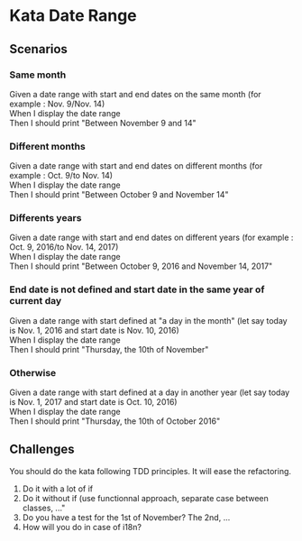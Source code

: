 # Kata Date Range

## Scenarios

### Same month
Given a date range with start and end dates on the same month (for example : Nov.  9/Nov. 14)  
When I display the date range  
Then I should print "Between November 9 and 14"

### Different months
Given a date range with start and end dates on different months (for example : Oct.  9/to Nov. 14)   
When I display the date range  
Then I should print "Between October 9 and November 14"

### Differents years
Given a date range with start and end dates on different years (for example : Oct.  9, 2016/to Nov. 14, 2017)  
When I display the date range  
Then I should print "Between October 9, 2016 and November 14, 2017"

### End date is not defined and start date in the same year of current day
Given a date range with start defined at "a day in the month" (let say today is Nov. 1, 2016 and start date is Nov. 10, 2016)  
When I display the date range  
Then I should print "Thursday, the 10th of November"

### Otherwise
Given a date range with start defined at a day in another year (let say today is Nov. 1, 2017 and start date is Oct. 10, 2016)  
When I display the date range  
Then I should print "Thursday, the 10th of October 2016"

## Challenges

You should do the kata following TDD principles. It will ease the refactoring.

1. Do it with a lot of if
2. Do it without if (use functionnal approach, separate case between classes, ..."
3. Do you have a test for the 1st of November? The 2nd, ...
4. How will you do in case of i18n?

